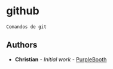 # github

```
Comandos de git
```

## Authors

* **Christian** - *Initial work* - [PurpleBooth](https://github.com/PurpleBooth)
